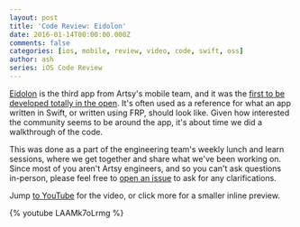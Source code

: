 ```yaml
---
layout: post
title: 'Code Review: Eidolon'
date: 2016-01-14T00:00:00.000Z
comments: false
categories: [ios, mobile, review, video, code, swift, oss]
author: ash
series: iOS Code Review
---
```


[Eidolon](https://github.com/artsy/eidolon) is the third app from Artsy's mobile team, and it was the [first to be developed totally in the open](http://artsy.github.io/blog/2014/11/13/eidolon-retrospective/). It's often used as a reference for what an app written in Swift, or written using FRP, should look like. Given how interested the community seems to be around the app, it's about time we did a walkthrough of the code.

<!-- more -->

This was done as a part of the engineering team's weekly lunch and learn sessions, where we get together and share what we've been working on. Since most of you aren't Artsy engineers, and so you can't ask questions in-person, please feel free to [open an issue](https://github.com/artsy/eidolon/issues/new) to ask for any clarifications.

Jump [to YouTube](https://www.youtube.com/watch?v=LAAMk7oLrmg) for the video, or click more for a smaller inline preview.

{% youtube LAAMk7oLrmg %}
